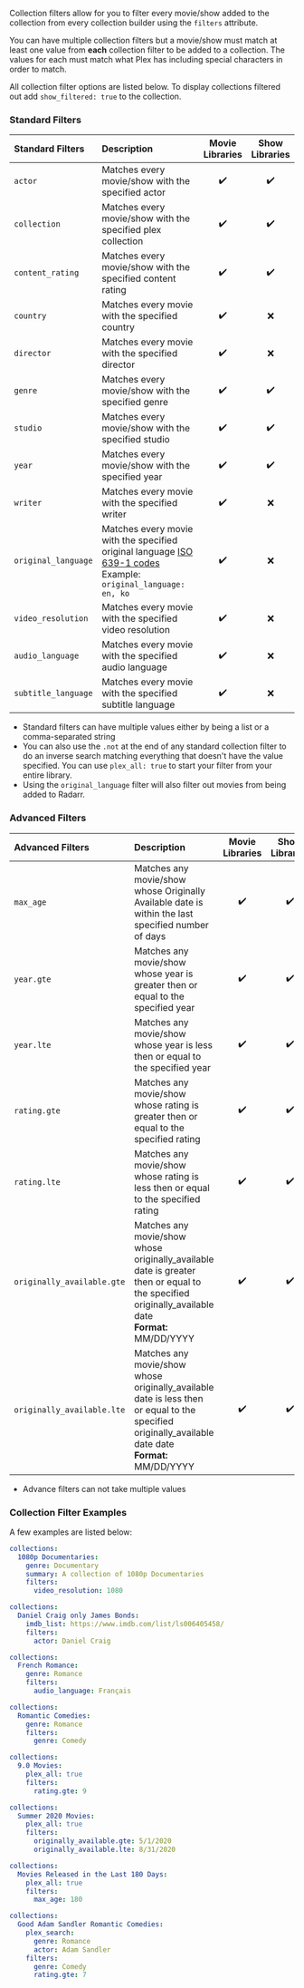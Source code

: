 Collection filters allow for you to filter every movie/show added to the collection from every collection builder using the `filters` attribute. 

You can have multiple collection filters but a movie/show must match at least one value from **each** collection filter to be added to a collection. The values for each must match what Plex has including special characters in order to match.

All collection filter options are listed below. To display collections filtered out add `show_filtered: true` to the collection.

### Standard Filters

| Standard Filters | Description | Movie<br>Libraries | Show<br>Libraries |
| :-- | :-- | :--: | :--: |
| `actor` | Matches every movie/show with the specified actor | :heavy_check_mark: | :heavy_check_mark: |
| `collection` | Matches every movie/show with the specified plex collection | :heavy_check_mark: | :heavy_check_mark: |
| `content_rating` | Matches every movie/show with the specified content rating | :heavy_check_mark: | :heavy_check_mark: |
| `country` | Matches every movie with the specified country | :heavy_check_mark: | :x: |
| `director` | Matches every movie with the specified director | :heavy_check_mark: | :x: |
| `genre` | Matches every movie/show with the specified genre | :heavy_check_mark: | :heavy_check_mark: |
| `studio` | Matches every movie/show with the specified studio | :heavy_check_mark: | :heavy_check_mark: |
| `year` | Matches every movie/show with the specified year | :heavy_check_mark: | :heavy_check_mark: |
| `writer` | Matches every movie with the specified writer | :heavy_check_mark: | :x: |
| `original_language` | Matches every movie with the specified original language [ISO 639-1 codes](https://en.wikipedia.org/wiki/List_of_ISO_639-1_codes)<br>Example: `original_language: en, ko` | :heavy_check_mark: | :x: |
| `video_resolution` | Matches every movie with the specified video resolution | :heavy_check_mark: | :x: |
| `audio_language` | Matches every movie with the specified audio language | :heavy_check_mark: | :x: |
| `subtitle_language` | Matches every movie with the specified subtitle language | :heavy_check_mark: | :x: |

* Standard filters can have multiple values either by being a list or a comma-separated string
* You can also use the `.not` at the end of any standard collection filter to do an inverse search matching everything that doesn't have the value specified. You can use `plex_all: true` to start your filter from your entire library.
* Using the `original_language` filter will also filter out movies from being added to Radarr.

### Advanced Filters

| Advanced Filters | Description | Movie<br>Libraries | Show<br>Libraries |
| :-- | :-- | :--: | :--: |
| `max_age` | Matches any movie/show whose Originally Available date is within the last specified number of days | :heavy_check_mark: | :heavy_check_mark: |
| `year.gte` | Matches any movie/show whose year is greater then or equal to the specified year | :heavy_check_mark: | :heavy_check_mark: |
| `year.lte` | Matches any movie/show whose year is less then or equal to the specified year | :heavy_check_mark: | :heavy_check_mark: |
| `rating.gte` | Matches any movie/show whose rating is greater then or equal to the specified rating | :heavy_check_mark: | :heavy_check_mark: |
| `rating.lte` | Matches any movie/show whose rating is less then or equal to the specified rating | :heavy_check_mark: | :heavy_check_mark: |
| `originally_available.gte` | Matches any movie/show whose originally_available date is greater then or equal to the specified originally_available date<br>**Format:** MM/DD/YYYY | :heavy_check_mark: | :heavy_check_mark: |
| `originally_available.lte` | Matches any movie/show whose originally_available date is less then or equal to the specified originally_available date date<br>**Format:** MM/DD/YYYY | :heavy_check_mark: | :heavy_check_mark: |

* Advance filters can not take multiple values

### Collection Filter Examples

A few examples are listed below:

```yaml
collections:
  1080p Documentaries:
    genre: Documentary
    summary: A collection of 1080p Documentaries
    filters:
      video_resolution: 1080
```
```yaml
collections:
  Daniel Craig only James Bonds:
    imdb_list: https://www.imdb.com/list/ls006405458/
    filters:
      actor: Daniel Craig
```
```yaml
collections:
  French Romance:
    genre: Romance
    filters:
      audio_language: Français
```
```yaml
collections:
  Romantic Comedies:
    genre: Romance
    filters:
      genre: Comedy
```
```yaml
collections:
  9.0 Movies:
    plex_all: true
    filters:
      rating.gte: 9
```
```yaml
collections:
  Summer 2020 Movies:
    plex_all: true
    filters:
      originally_available.gte: 5/1/2020
      originally_available.lte: 8/31/2020
```
```yaml
collections:
  Movies Released in the Last 180 Days:
    plex_all: true
    filters:
      max_age: 180
```
```yaml
collections:
  Good Adam Sandler Romantic Comedies:
    plex_search:
      genre: Romance
      actor: Adam Sandler
    filters:
      genre: Comedy
      rating.gte: 7
```
